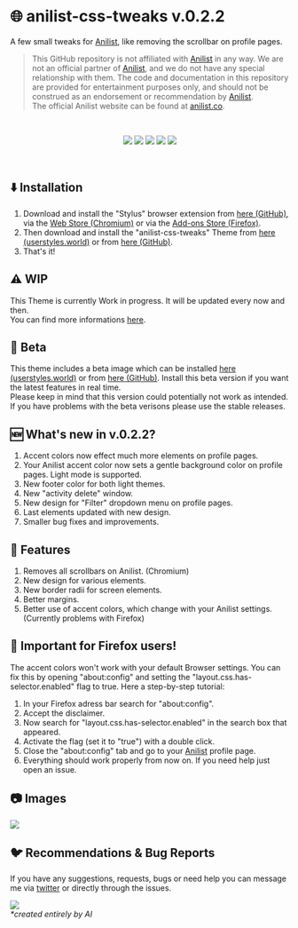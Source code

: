 # 🌐 anilist-css-tweaks v.0.2.2
A few small tweaks for [Anilist](https://anilist.co/), like removing the scrollbar on profile pages.

> This GitHub repository is not affiliated with [Anilist](https://anilist.co/) in any way. We are not an official partner of [Anilist](https://anilist.co/), and we do not have any special relationship with them. The code and documentation in this repository are provided for entertainment purposes only, and should not be construed as an endorsement or recommendation by [Anilist](https://anilist.co/).<br>
> The official Anilist website can be found at [anilist.co](https://anilist.co/).

<br>
<p align="center">
  <a href="https://github.com/css-tweaks/anilist-css-tweaks/releases/tag/v.0.2.2"><img src="https://img.shields.io/badge/version-0.2.2-brightgreen?style=flat"></a>
  <a href="https://github.com/css-tweaks/anilist-css-tweaks/issues?q=is%3Aopen+is%3Aissue"><img src="https://img.shields.io/github/issues-raw/css-tweaks/anilist-css-tweaks?style=flat"></a>
  <a href="https://github.com/css-tweaks/anilist-css-tweaks/issues?q=is%3Aissue+is%3Aclosed"><img src="https://img.shields.io/github/issues-closed-raw/css-tweaks/anilist-css-tweaks?color=blueviolet"></a>
  <a href="https://github.com/css-tweaks/anilist-css-tweaks/pulls?q=is%3Aopen+is%3Apr"><img src="https://img.shields.io/github/issues-pr-raw/css-tweaks/anilist-css-tweaks"></a>
  <a href="https://github.com/css-tweaks/anilist-css-tweaks/releases/tag/v.0.2.2-beta"><img src="https://img.shields.io/badge/beta-old-red?style=flat"></a>
</p>
<br>

## ⬇️ Installation
1. Download and install the "Stylus" browser extension from [here (GitHub)](https://github.com/openstyles/stylus), via the [Web Store (Chromium)](https://chrome.google.com/webstore/detail/stylus/clngdbkpkpeebahjckkjfobafhncgmne?) or via the [Add-ons Store (Firefox)](https://addons.mozilla.org/de/firefox/addon/styl-us/).
2. Then download and install the "anilist-css-tweaks" Theme from [here (userstyles.world)](https://userstyles.world/style/9234/anilist-css-tweaks) or from [here (GitHub)](https://raw.githubusercontent.com/css-tweaks/anilist-css-tweaks/main/anilist-tweaks.user.css).
3. That's it!

## ⚠️ WIP
This Theme is currently Work in progress. It will be updated every now and then. <br>
You can find more informations [here](https://github.com/orgs/css-tweaks/projects/3).

## 🐞 Beta
This theme includes a beta image which can be installed [here (userstyles.world)](https://userstyles.world/style/9250/anilist-css-tweaks-beta) or from [here (GitHub)](https://raw.githubusercontent.com/css-tweaks/anilist-css-tweaks/main/beta-version/anilist-tweaks-beta.user.css). Install this beta version if you want the latest features in real time.<br>Please keep in mind that this version could potentially not work as intended. If you have problems with the beta verisons please use the stable releases.

## 🆕 What's new in v.0.2.2?
1. Accent colors now effect much more elements on profile pages.
2. Your Anilist accent color now sets a gentle background color on profile pages. Light mode is supported.
3. New footer color for both light themes.
4. New "activity delete" window.
5. New design for "Filter" dropdown menu on profile pages.
6. Last elements updated with new design.
7. Smaller bug fixes and improvements.

## 🌟 Features
1. Removes all scrollbars on Anilist. (Chromium)
2. New design for various elements.
3. New border radii for screen elements.
4. Better margins.
5. Better use of accent colors, which change with your Anilist settings. (Currently problems with Firefox)

## 🦊 Important for Firefox users!
The accent colors won't work with your default Browser settings. You can fix this by opening "about:config" and setting the "layout.css.has-selector.enabled" flag to true. Here a step-by-step tutorial:
1. In your Firefox adress bar search for "about:config".
2. Accept the disclaimer.
3. Now search for "layout.css.has-selector.enabled" in the search box that appeared.
4. Activate the flag (set it to "true") with a double click.
5. Close the "about:config" tab and go to your [Anilist](https://anilist.co/) profile page.
8. Everything should work properly from now on. If you need help just open an issue.

## 📷 Images
<img src="https://i.imgur.com/kwtkSch.png"/>

## 🐦 Recommendations & Bug Reports
If you have any suggestions, requests, bugs or need help you can message me via [twitter](https://twitter.com/Matewoo_) or directly through the issues.

<img src="https://i.imgur.com/BwF6p8e.png"/> <br>
_*created entirely by AI_
